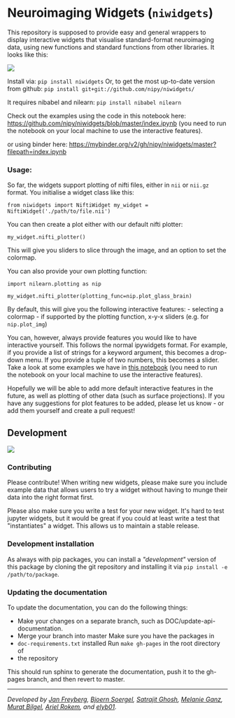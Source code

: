 # Neuroimaging Widgets (`niwidgets`)

This repository is supposed to provide easy and general wrappers to display
interactive widgets that visualise standard-format neuroimaging data, using new
functions and standard functions from other libraries. It looks like this:

![](https://thumbs.gfycat.com/ExcitableReflectingLcont-size_restricted.gif)

Install via: ``` pip install niwidgets ``` Or, to get the most up-to-date
version from github: ``` pip install git+git://github.com/nipy/niwidgets/ ```

It requires nibabel and nilearn: ``` pip install nibabel nilearn ```

Check out the examples using the code in this notebook here:
https://github.com/nipy/niwidgets/blob/master/index.ipynb (you need to run the
notebook on your local machine to use the interactive features).

or using binder here:
https://mybinder.org/v2/gh/nipy/niwidgets/master?filepath=index.ipynb

### Usage:

So far, the widgets support plotting of nifti files, either in `nii` or `nii.gz`
format. You initialise a widget class like this:

```
from niwidgets import NiftiWidget my_widget =
NiftiWidget('./path/to/file.nii')
```

You can then create a plot either with our default nifti plotter:

```
my_widget.nifti_plotter()
```

This will give you sliders to slice through the image, and an option to set the
colormap.

You can also provide your own plotting function:

```
import nilearn.plotting as nip

my_widget.nifti_plotter(plotting_func=nip.plot_glass_brain)
```

By default, this will give you the following interactive features: -
selecting a colormap - if supported by the plotting function, x-y-x
sliders (e.g. for `nip.plot_img`)


You can, however, always provide features you would like to have interactive
yourself. This follows the normal ipywidgets format. For example, if you provide
a list of strings for a keyword argument, this becomes a drop-down menu. If you
provide a tuple of two numbers, this becomes a slider. Take a look at some
examples we have in [this
notebook](https://github.com/janfreyberg/niwidgets/blob/master/visualisation_wrapper.ipynb)
(you need to run the notebook on your local machine to use the interactive
features).

Hopefully we will be able to add more default interactive features in the
future, as well as plotting of other data (such as surface projections). If you
have any suggestions for plot features to be added, please let us know - or add
them yourself and create a pull request!

## Development

![](https://travis-ci.org/nipy/niwidgets.svg?branch=master)

### Contributing

Please contribute! When writing new widgets, please make sure you include
example data that allows users to try a widget without having to munge their
data into the right format first.

Please also make sure you write a test for your new widget. It's hard to test
jupyter widgets, but it would be great if you could at least write a test that
"instantiates" a widget. This allows us to maintain a stable release.

### Development installation

As always with pip packages, you can install a _"development"_ version of this
package by cloning the git repository and installing it via `pip install -e
/path/to/package`.

### Updating the documentation

To update the documentation, you can do the following things:

- Make your changes on a separate branch, such as DOC/update-api-documentation.
- Merge your branch into master Make sure you have the packages in
- `doc-requirements.txt` installed Run `make gh-pages` in the root directory of
- the repository

This should run sphinx to generate the documentation, push it to the gh-pages
branch, and then revert to master.

---

_Developed by [Jan Freyberg](http://www.twitter.com/janfreyberg), [Bjoern
Soergel](http://www.ast.cam.ac.uk/~bs538/), [Satrajit
Ghosh](https://github.com/satra), [Melanie
Ganz](https://github.com/melanieganz), [Murat
Bilgel](https://github.com/bilgelm), [Ariel Rokem](https://github.com/arokem),
and [elyb01](https://github.com/elyb01)._
